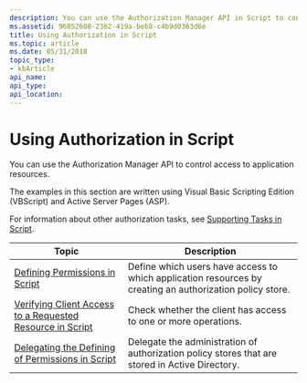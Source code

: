 ```yaml
---
description: You can use the Authorization Manager API in Script to control access to application resources.
ms.assetid: 96852608-2362-419a-beb8-c4b9d0363d6e
title: Using Authorization in Script
ms.topic: article
ms.date: 05/31/2018
topic_type: 
- kbArticle
api_name: 
api_type: 
api_location: 
---
```


# Using Authorization in Script

You can use the Authorization Manager API to control access to application resources.

The examples in this section are written using Visual Basic Scripting Edition (VBScript) and Active Server Pages (ASP).

For information about other authorization tasks, see [Supporting Tasks in Script](supporting-tasks-for-authorization-in-script.md).



| Topic                                                                                                                      | Description                                                                                              |
|----------------------------------------------------------------------------------------------------------------------------|----------------------------------------------------------------------------------------------------------|
| [Defining Permissions in Script](defining-permissions-in-script.md)                                                       | Define which users have access to which application resources by creating an authorization policy store. |
| [Verifying Client Access to a Requested Resource in Script](verifying-client-access-to-a-requested-resource-in-script.md) | Check whether the client has access to one or more operations.                                           |
| [Delegating the Defining of Permissions in Script](delegating-the-defining-of-permissions-in-script.md)                   | Delegate the administration of authorization policy stores that are stored in Active Directory.          |



 

 

 



